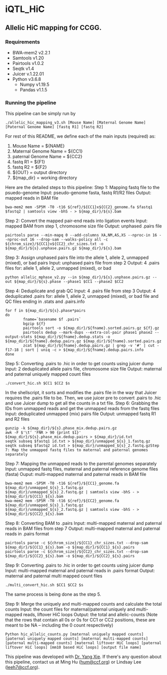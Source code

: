 # iQTL_HiC
## Allelic HiC mapping for CCGG.



### Requirements
- BWA-mem2 v2.2.1
- Samtools v1.20
- Pairtools v1.0.2
- Seqtk v1.4
- Juicer v.1.22.01
- Python v3.6.8
	* Numpy v1.19.5 
	* Pandas v1.1.5

### Running the pipeline
This pipeline can be simply run by 
```
./allelic_hic_mapping_v3.sh [Mouse Name] [Maternal Genome Name] [Paternal Genome Name] [fastq R1] [fastq R2]
```

For rest of this README, we define each of the main inputs (required) as:
1. Mouse Name = ${NAME}
2. Maternal Genome Name = ${CC1}
3. paternal Genome Name = ${CC2}
4. fastq R1 = ${F1}
5. fastq R2 = ${F2}
6. ${OUT} = output directory
7. ${map_dir} = working directory

Here are the detailed steps to this pipeline:
Step 1: Mapping fastq file to the psuedo-genome
	Input: pseudo-genome fasta, fastq R1/R2 files
	Output: mapped reads in BAM file
```
bwa-mem2 mem -SP5M -T0 -t16 ${ref}/${CC1}x${CC2}_genome.fa $fastq1 $fastq2 | samtools view -bhS - > ${map_dir}/${s}.bam                                              
```
Step 2: Convert the mapped pair-end reads into ligation events
	Input: mapped BAM from step 1, chromosome size file
	Output: unphased .pairs file
```
pairtools parse --min-mapq 0 --add-columns XA,NM,AS,XS --nproc-in 16 --nproc-out 16 --drop-sam --walks-policy all -c ${chrom_size}/${CC1}x${CC2}_chr_sizes.txt -o ${map_dir}/${s}.unphase.pairs.gz ${map_dir}/${s}.bam
```

Step 3: Assign unphased pairs file into the allele 1, allele 2, unmapped (mixed), or bad pairs
	Input: unphased pairs file from step 2
	Output: 4 .pairs files for: allele 1, allele 2, unmapped (mixed), or bad
 ```
python allelic_mphase_v2.py --in ${map_dir}/${s}.unphase.pairs.gz --out ${map_dir}/${s}.phase --phase1 $CC1 --phase2 $CC2
```
Step 4: Deduplicate and grab QC
	Input: 4 .pairs file from step 3
	Output: 4 deduplicated .pairs for: allele 1, allele 2, unmapped (mixed), or bad file and QC files ending in .stats and .pairs.info

```
for f in ${map_dir}/${s}.phase*pairs
do
        fname=`basename $f .pairs`
        bgzip ${f}
        pairtools sort -o ${map_dir}/${fname}.sorted.pairs.gz ${f}.gz
        pairtools dedup --mark-dups --extra-col-pair phase1 phase2 --output-stats ${map_dir}/${fname}.dedup.stats -o ${map_dir}/${fname}.dedup.pairs.gz ${map_dir}/${fname}.sorted.pairs.gz
        zcat ${map_dir}/${fname}.dedup.pairs.gz | grep -v '#' | cut -f17-18 | sort | uniq -c > ${map_dir}/${fname}.dedup.pairs.info
done
```
Step 5: Converting .pairs to .hic in order to get counts using juicer dump
Input: 2 deduplicated allele pairs file, chromosome size file
Output: maternal and paternal uniquely mapped count files
```
./convert_hic.sh $CC1 $CC2 $s
```
In the shellscript, it sorts and modifies the .pairs file in the way that Juicer requires the .pairs file to be. Then, we use juicer pre to convert .pairs to .hic and use Juicer dump to get all the counts in a txt file. 
Step 6: Grabbing the IDs from unmapped reads and get the unmapped reads from the fastq files
	Input: deduplicated unmapped (mix) pairs file
	Output: unmapped fastq R1 and R2 files
```
gunzip -k ${map_dir}/${s}.phase_mix.dedup.pairs.gz
awk -F $'\t' 'FNR > 90 {print $1}' ${map_dir}/${s}.phase_mix.dedup.pairs > ${map_dir}/id.txt  
seqtk subseq $fastq1 id.txt > ${map_dir}/unmapped_${s}_1.fastq.gz
seqtk subseq $fastq2 id.txt > ${map_dir}/unmapped_${s}_2.fastq.gzStep 7: Map the unmapped fastq files to maternal and paternal genomes separately
```	
Step 7: Mapping the unmapped reads to the parental genomes separately
	Input: unmapped fastq files, maternal and paternal reference genome files (fasta)
	Ouput: multi-mapped maternal and paternal reads in BAM file
```
bwa-mem2 mem -SP5M -T0 -t16 ${ref}/${CC1}_genome.fa ${map_dir}/unmapped_${s}_1.fastq.gz ${map_dir}/unmapped_${s}_2.fastq.gz | samtools view -bhS - > ${map_dir}/${CC1}_${s}.bam
bwa-mem2 mem -SP5M -T0 -t16 ${ref}/${CC2}_genome.fa ${map_dir}/unmapped_${s}_1.fastq.gz ${map_dir}/unmapped_${s}_2.fastq.gz | samtools view -bhS - > ${map_dir}/${CC2}_${s}.bam
```
Step 8: Converting BAM to .pairs
	Input: multi-mapped maternal and paternal reads in BAM files from step 7
	Output: multi-mapped maternal and paternal reads in .pairs format
```
pairtools parse -c ${chrom_size}/${CC1}_chr_sizes.txt --drop-sam ${map_dir}/${CC1}_${s}.bam -o ${map_dir}/${CC1}_${s}.pairs 
pairtools parse -c ${chrom_size}/${CC2}_chr_sizes.txt --drop-sam ${map_dir}/${CC2}_${s}.bam -o ${map_dir}/${CC2}_${s}.pairs
```



Step 9: Converting .pairs to .hic in order to get counts using juicer dump
	Input: multi-mapped maternal and paternal reads in .pairs format
	Output: maternal and paternal multi mapped count files
```
./multi_convert_hic.sh $CC1 $CC2 $s
```
The same process is being done as the step 5.

Step 9: Merge the uniquely and multi-mapped counts and calculate the total counts
	Input: the count files for maternal/paternal uniquely and multi-mapped reads, liftover HiC loops
	Output: the total and allelic-counts (Note that the rows that contain all 0s or 0s for CC1 or CC2 positions, these are meant to be NA – including the 0 count respectively) 
``` 
Python hic_allelic_counts.py [maternal uniquely mapped counts] [paternal uniquely mapped counts] [maternal multi-mapped counts] [paternal multi-mapped counts] [maternal liftover HiC loops] [paternal liftover HiC loops] [mm10 based HiC loops] [output file name]
```

	

This pipeline was developed with [Dr. Yang Xie](https://github.com/Xieeeee/AlleliC/). If there's any question about this pipeline, contact us at Ming Hu (hum@ccf.org) or Lindsay Lee (leeh7@ccf.org).
